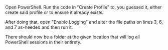 Open PowerShell.
Run the code in "Create Profile" to, you guessed it, either create 
said profile or to ensure it already exists.

After doing that, open "Enable Logging" and alter the file paths on
lines 3, 6, and 7 as-needed and then run it.

There should now be a folder at the given location that will log
all PowerShell sessions in their entirety.
